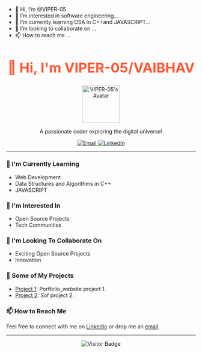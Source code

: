 - 👋 Hi, I’m @VIPER-05
- 👀 I’m interested in software engineering...
- 🌱 I’m currently learning  DSA in C++and JAVASCRIPT...
- 💞️ I’m looking to collaborate on ...
- 📫 How to reach me ...

 
<h1 align="center"  style="color: #FF5733; font-size: 36px; font-weight: bold;  Times New Roman">👋 Hi, I'm VIPER-05/VAIBHAV</h1>

<p align="center">
  <img src=" https://media.licdn.com/dms/image/D4D03AQG8sdkegl_v1g/profile-displayphoto-shrink_400_400/0/1696894899781?e=1702512000&v=beta&t=WQQY9KSnn8dq2ZqS1L0F5AqArc0BcdzgArx7f0Pi65Y" alt="VIPER-05's Avatar" width="100">
</p>

<p align="center">A passionate coder exploring the digital universe!</p>

<p align="center">
  <a href="agriavaibhav2004@gmail.com">
    <img alt="Email" src="https://img.shields.io/badge/Email-Your%20Email%20Here-blue?style=flat-square&logo=gmail">
  </a>
  <a href="https://linkedin.com/in/your-linkedin-profile">
    <img alt="LinkedIn" src="https://img.shields.io/badge/LinkedIn-Your%20LinkedIn-blue?style=flat-square&logo=linkedin">
  </a>
</p>

---

### 🌱 I'm Currently Learning

- Web Development 
- Data Structures and Algorithms in C++
- JAVASCRIPT

### 👀 I'm Interested In

- Open Source Projects
- Tech Communities

### 💞️ I'm Looking To Collaborate On

- Exciting Open Source Projects
- Innovation

### 🚀 Some of My Projects

- [Project 1](https://github.com/your/project1): Portfolio_website project 1.
- [Project 2](https://github.com/your/project2): Sof project 2.

### 📫 How to Reach Me

Feel free to connect with me on [LinkedIn](https://linkedin.com/in/your-linkedin-profile) or drop me an [email](mailto:your.email@example.com).

---

<p align="center">
  <img src="https://media.licdn.com/dms/image/D4D03AQG8sdkegl_v1g/profile-displayphoto-shrink_800_800/0/1696894899781?e=1702512000&v=beta&t=YD47iGtnIjbEzax2Q_kcuM_CYr_vCRikmt2s9_SP6RU " alt="Visitor Badge">
</p>
